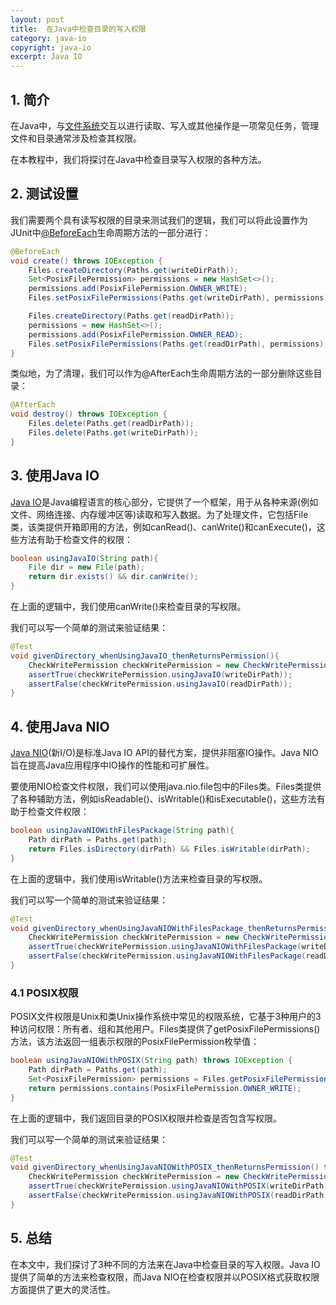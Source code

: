 ```yaml
---
layout: post
title:  在Java中检查目录的写入权限
category: java-io
copyright: java-io
excerpt: Java IO
---
```


## 1. 简介

在Java中，与[文件系统](https://www.baeldung.com/linux/filesystems)交互以进行读取、写入或其他操作是一项常见任务，管理文件和目录通常涉及检查其权限。

在本教程中，我们将探讨在Java中检查目录写入权限的各种方法。

## 2. 测试设置

我们需要两个具有读写权限的目录来测试我们的逻辑，我们可以将此设置作为JUnit中[@BeforeEach](https://www.baeldung.com/junit-before-beforeclass-beforeeach-beforeall)生命周期方法的一部分进行：

```java
@BeforeEach
void create() throws IOException {
    Files.createDirectory(Paths.get(writeDirPath));
    Set<PosixFilePermission> permissions = new HashSet<>();
    permissions.add(PosixFilePermission.OWNER_WRITE);
    Files.setPosixFilePermissions(Paths.get(writeDirPath), permissions);

    Files.createDirectory(Paths.get(readDirPath));
    permissions = new HashSet<>();
    permissions.add(PosixFilePermission.OWNER_READ);
    Files.setPosixFilePermissions(Paths.get(readDirPath), permissions);
}
```

类似地，为了清理，我们可以作为@AfterEach生命周期方法的一部分删除这些目录：

```java
@AfterEach
void destroy() throws IOException {
    Files.delete(Paths.get(readDirPath));
    Files.delete(Paths.get(writeDirPath));
}
```

## 3. 使用Java IO

[Java IO](https://www.baeldung.com/java-io)是Java编程语言的核心部分，它提供了一个框架，用于从各种来源(例如文件、网络连接、内存缓冲区等)读取和写入数据。为了处理文件，它包括File类，该类提供开箱即用的方法，例如canRead()、canWrite()和canExecute()，这些方法有助于检查文件的权限：

```java
boolean usingJavaIO(String path){
    File dir = new File(path);
    return dir.exists() && dir.canWrite();
}
```

在上面的逻辑中，我们使用canWrite()来检查目录的写权限。

我们可以写一个简单的测试来验证结果：

```java
@Test
void givenDirectory_whenUsingJavaIO_thenReturnsPermission(){
    CheckWritePermission checkWritePermission = new CheckWritePermission();
    assertTrue(checkWritePermission.usingJavaIO(writeDirPath));
    assertFalse(checkWritePermission.usingJavaIO(readDirPath));
}
```

## 4. 使用Java NIO

[Java NIO](https://www.baeldung.com/java-io-vs-nio)(新I/O)是标准Java IO API的替代方案，提供非阻塞IO操作。Java NIO旨在提高Java应用程序中IO操作的性能和可扩展性。

要使用NIO检查文件权限，我们可以使用java.nio.file包中的Files类。Files类提供了各种辅助方法，例如isReadable()、isWritable()和isExecutable()，这些方法有助于检查文件权限：

```java
boolean usingJavaNIOWithFilesPackage(String path){
    Path dirPath = Paths.get(path);
    return Files.isDirectory(dirPath) && Files.isWritable(dirPath);
}
```

在上面的逻辑中，我们使用isWritable()方法来检查目录的写权限。

我们可以写一个简单的测试来验证结果：

```java
@Test
void givenDirectory_whenUsingJavaNIOWithFilesPackage_thenReturnsPermission(){
    CheckWritePermission checkWritePermission = new CheckWritePermission();
    assertTrue(checkWritePermission.usingJavaNIOWithFilesPackage(writeDirPath));
    assertFalse(checkWritePermission.usingJavaNIOWithFilesPackage(readDirPath));
}
```

### 4.1 POSIX权限

POSIX文件权限是Unix和类Unix操作系统中常见的权限系统，它基于3种用户的3种访问权限：所有者、组和其他用户。Files类提供了getPosixFilePermissions()方法，该方法返回一组表示权限的PosixFilePermission枚举值：

```java
boolean usingJavaNIOWithPOSIX(String path) throws IOException {
    Path dirPath = Paths.get(path);
    Set<PosixFilePermission> permissions = Files.getPosixFilePermissions(dirPath);
    return permissions.contains(PosixFilePermission.OWNER_WRITE);
}
```

在上面的逻辑中，我们返回目录的POSIX权限并检查是否包含写权限。

我们可以写一个简单的测试来验证结果：

```java
@Test
void givenDirectory_whenUsingJavaNIOWithPOSIX_thenReturnsPermission() throws IOException {
    CheckWritePermission checkWritePermission = new CheckWritePermission();
    assertTrue(checkWritePermission.usingJavaNIOWithPOSIX(writeDirPath));
    assertFalse(checkWritePermission.usingJavaNIOWithPOSIX(readDirPath));
}
```

## 5. 总结

在本文中，我们探讨了3种不同的方法来在Java中检查目录的写入权限。Java IO提供了简单的方法来检查权限，而Java NIO在检查权限并以POSIX格式获取权限方面提供了更大的灵活性。